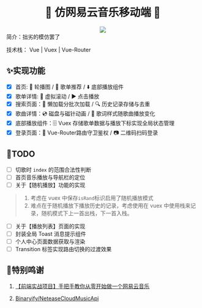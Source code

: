 <div align='center'>
<h1 align='center'>🎵 仿网易云音乐移动端 🍧</h1>
<img src='https://img.shields.io/github/license/zbwer/NeteaseCloudMusic
'>
</div>
简介：拙劣的模仿罢了

技术栈： Vue | Vuex | Vue-Router

## ✨实现功能

- [x] 首页: :carousel_horse: 轮播图 / :musical_score: 歌单推荐 / :arrow_down: 底部播放组件
- [x] 歌单详情: :scroll: 虚拟滚动 / :arrow_forward: 点击播放
- [x] 搜索页面：:rocket: 懒加载分批次加载 / :mag: 历史记录存储与去重
- [x] 歌曲详情：:cd: 磁盘与磁针动画 / :musical_note: 歌词样式随歌曲播放变化
- [x] 底部播放组件：:file_cabinet: Vuex 存储歌单数据与播放下标实现全局状态管理
- [x] 登录页面：:key: Vue-Router路由守卫鉴权 / :camera: 二维码扫码登录

## 📝TODO 

- [ ] 切歌时 `index` 的范围合法性判断
- [ ] 首页音乐播放与导航栏的定位
- [ ] 关于【随机播放】功能的实现

> 1. 考虑在 vuex 中保存`isRand`标识启用了随机播放模式
> 2. 难点在于随机播放下播放历史的记录，考虑使用在 vuex 中使用栈来记录，随机模式下上一首出栈，下一首入栈。

- [ ] 关于【播放列表】页面的实现
- [ ] 封装全局 Toast 消息提示组件 
- [ ] 个人中心页面数据获取与渲染
- [ ] Transition 标签实现路由切换的过渡效果

## 🥰特别鸣谢

1. [【前端实战项目】手把手教你从零开始做一个网易云音乐](https://www.bilibili.com/video/BV1c44y1g7ac/?spm_id_from=333.337.search-card.all.click&vd_source=078d08e0de4b58aacb1aef1949540066)

2. [Binaryify/NeteaseCloudMusicApi](https://github.com/Binaryify/NeteaseCloudMusicApi)